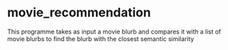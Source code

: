 # movie_recommendation
This programme takes as input a movie blurb and compares it with a list of movie blurbs to find the blurb with the closest semantic similarity
